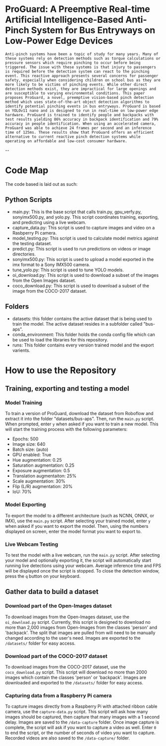 # ProGuard: A Preemptive Real-time Artificial Intelligence-Based Anti-Pinch System for Bus Entryways on Low-Power Edge Devices
    Anti-pinch systems have been a topic of study for many years. Many of these systems rely on detection methods such as torque calculations or pressure sensors which require pinching to occur before being triggered. The issue with these systems is that injury to passengers is required before the detection system can react to the pinching event. This reactive approach presents several concerns for passenger safety, especially when considering children on school bus as they are more likely to be victims of pinching events. While other direct detection methods exist, they are impractical for large openings and are susceptible to varying environmental conditions. This paper proposes ProGuard, a novel, preemptive vision-based pinch detection method which uses state-of-the-art object detection algorithms to identify potential pinching events in bus entryways. ProGuard is based on YOLOv11 nano and is designed to run in real-time on low-power edge hardware. ProGuard is trained to identify people and backpacks with test results yielding 86% accuracy in backpack identification and 79% accuracy in people identification. When using an accelerated camera, ProGuard was able to achieve 24 frames per second and an inference time of 125ms. These results show that ProGuard offers an efficient alternative to current reactive pinch detection systems while operating on affordable and low-cost consumer hardware.
--

# Code Map
The code based is laid out as such:

## Python Scripts
- main.py: This is the base script that calls train.py, gpu_verfy.py, sonyimx500.py, and yolo.py. This script coordinates training, exporting, and predicting using a live webcam.
- capture_data.py: This script is used to capture images and video on a Rasbperry Pi camera. 
- model_testing.py: This script is used to calculate model metrics against the testing dataset.
- predict.py: This script is used to run predictions on videos or image directories.
- sonyimx500.py: This script is used to upload a model exported in the imx format to a Sony IMX500 camera.
- tune_yolo.py: This script is used to tune YOLO models.
- oi_download.py: This script is used to download a subset of the images from the Open Images dataset.
- coco_download.py: This script is used to download a subset of the image from the COCO-2017 dataset.

## Folders
- datasets: this folder contains the active dataset that is being used to train the model. The active dataset resides in a subfolder called "bus-aps".
- conda_environment: This folder holds the conda config file which can be used to load the libraries for this repository.
- runs: This folder contains every version trained model and the export varients.

# How to use the Repository

## Training, exporting and testing a model

### Model Training
To train a version of ProGuard, download the dataset from Roboflow and extract it into the folder "datasets/bus-aps". Then, run the `main.py` script. When prompted, enter `y` when asked if you want to train a new model. This will start the training process with the following parameters:
- Epochs: 500
- Image size: 640
- Batch size: (auto)
- GPU enabled: True
- Hue augmentation: 0.25
- Saturation augmentation: 0.25
- Exposure augmentation: 0.5
- Translation augmentaiton: 25%
- Scale augmentation: 30%
- Flip (L/R) augmentation: 20%
- IoU: 70%

### Model Exporting
To export the model to a different architecture (such as NCNN, ONNX, or IMX), use the `main.py` script. After selecting your trained model, enter `y` when asked if you want to export the model. Then, using the numbers displayed on screen, enter the model format you want to export to.

### Live Webcam Testing
To test the model with a live webcam, run the `main.py` script. After selecting your model and optionally exporting it, the script will automatically start running live detections using your webcam. Average inference time and FPS will be displayed once the script is stopped. To close the detection window, press the `q` button on your keyboard.

## Gather data to build a dataset

### Download part of the Open-Images dataset
To download images from the Open-Images dataset, use the `oi_download.py` script. Currently, this script is designed to download no more than 2,000 images from Open-Images from the classes 'person' and 'backpack'. The split that images are pulled from will need to be manually changed according to the user's need. Images are exported to the `/datasets/` folder for easy access.

### Download part of the COCO-2017 dataset
To download images from the COCO-2017 dataset, use the `coco_download.py` script. This script will download no more than 2000 images which contain the classes 'person' or 'backpack'. Images are downloaded and exported to the `/datasets/` folder for easy access.

### Capturing data from a Raspberry Pi camera
To capture images directly from a Raspberry Pi with attached ribbon cable camera, use the `capture-data.py` script. This script will ask how many images should be captured, then capture that many images with a 1 second delay. Images are saved to the `/data-capture` folder. Once image capture is complete, the script will ask if you want to capture a video as well. Enter `0` to end the script, or the number of seconds of video you want to capture. Recorded videos are also saved to the `/data-capture/` folder.




